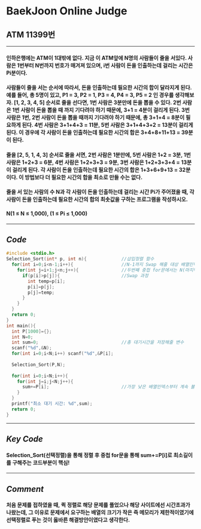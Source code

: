 # **BaekJoon Online Judge**
## ATM 11399번
---
#### 인하은행에는 ATM이 1대밖에 없다. 지금 이 ATM앞에 N명의 사람들이 줄을 서있다. 사람은 1번부터 N번까지 번호가 매겨져 있으며, i번 사람이 돈을 인출하는데 걸리는 시간은 Pi분이다.

#### 사람들이 줄을 서는 순서에 따라서, 돈을 인출하는데 필요한 시간의 합이 달라지게 된다. 예를 들어, 총 5명이 있고, P1 = 3, P2 = 1, P3 = 4, P4 = 3, P5 = 2 인 경우를 생각해보자. [1, 2, 3, 4, 5] 순서로 줄을 선다면, 1번 사람은 3분만에 돈을 뽑을 수 있다. 2번 사람은 1번 사람이 돈을 뽑을 때 까지 기다려야 하기 때문에, 3+1 = 4분이 걸리게 된다. 3번 사람은 1번, 2번 사람이 돈을 뽑을 때까지 기다려야 하기 때문에, 총 3+1+4 = 8분이 필요하게 된다. 4번 사람은 3+1+4+3 = 11분, 5번 사람은 3+1+4+3+2 = 13분이 걸리게 된다. 이 경우에 각 사람이 돈을 인출하는데 필요한 시간의 합은 3+4+8+11+13 = 39분이 된다.

#### 줄을 [2, 5, 1, 4, 3] 순서로 줄을 서면, 2번 사람은 1분만에, 5번 사람은 1+2 = 3분, 1번 사람은 1+2+3 = 6분, 4번 사람은 1+2+3+3 = 9분, 3번 사람은 1+2+3+3+4 = 13분이 걸리게 된다. 각 사람이 돈을 인출하는데 필요한 시간의 합은 1+3+6+9+13 = 32분이다. 이 방법보다 더 필요한 시간의 합을 최소로 만들 수는 없다.

#### 줄을 서 있는 사람의 수 N과 각 사람이 돈을 인출하는데 걸리는 시간 Pi가 주어졌을 때, 각 사람이 돈을 인출하는데 필요한 시간의 합의 최솟값을 구하는 프로그램을 작성하시오.

#### N(1 ≤ N ≤ 1,000),  (1 ≤ Pi ≤ 1,000)
---
## **_Code_**
```cpp
#include <stdio.h>
Selection_Sort(int* p, int n){             //삽입정렬 함수
  for(int i=0;i<n-1;i++){                  //N-1까지 Swap 해줄 대상 배열인덱스 설정
    for(int j=i+1;j<n;j++){                //두번째 중첩 for문에서는 N(마지막 인덱스)까지 비교
      if(p[i]>p[j]){                       //Swap 과정
        int temp=p[i];
        p[i]=p[j];
        p[j]=temp;
      }
    }
  }
  return 0;
}  
int main(){
  int P[1000]={};
  int N=0;
  int sum=0;                               //총 대기시간을 저장해줄 변수                        
  scanf("%d",&N);
  for(int i=0;i<N;i++) scanf("%d",&P[i];  
  
  Selection_Sort(P,N);
  
  for(int i=0;i<N;i++){
    for(int j=i;j<N;j++){
      sum+=P[i];                           //가장 낮은 배열인덱스부터 계속 불려 더해짐으로 중첩for문 통해 구현
    }
  }  
  printf("최소 대기 시간: %d",sum);
  return 0;
}  
```
---
## **_Key Code_** 
#### Selection_Sort(선택정렬)을 통해 정렬 후 중첩 for문을 통해 sum+=P[i]로 최소길이를 구해주는 코드부분이 핵심!
---
## **_Comment_**
#### 처음 문제를 접하였을 때, 퀵 정렬로 해당 문제를 풀었으나 해당 사이트에선 시간초과가 나왔는데, 그 이유로 문제에서 요구하는 배열의 크기가 작은 즉 메모리가 제한적이였기에 선택정렬로 푸는 것이 옳바른 해결방안이였다고 생각한다.
